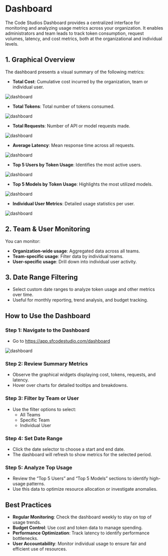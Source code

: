 # Dashboard

The Code Studios Dashboard provides a centralized interface for monitoring and analyzing usage metrics across your organization. It enables administrators and team leads to track token consumption, request volumes, latency, and cost metrics, both at the organizational and individual levels.



## 1. Graphical Overview

The dashboard presents a visual summary of the following metrics:

- **Total Cost**: Cumulative cost incurred by the organization, team or individual user.

<img src="./enterprise-images/dashboard2.png" alt="dashboard"  />

- **Total Tokens**: Total number of tokens consumed.

<img src="./enterprise-images/dash3.png" alt="dashboard"  />

- **Total Requests**: Number of API or model requests made.

<img src="./enterprise-images/dash4.png" alt="dashboard"  />


- **Average Latency**: Mean response time across all requests.

<img src="./enterprise-images/dash5.png" alt="dashboard"  />


- **Top 5 Users by Token Usage**: Identifies the most active users.

<img src="./enterprise-images/dash6.png" alt="dashboard"  />

- **Top 5 Models by Token Usage**: Highlights the most utilized models.

<img src="./enterprise-images/dash7.png" alt="dashboard"  />

- **Individual User Metrics**: Detailed usage statistics per user.

<img src="./enterprise-images/dash8.png" alt="dashboard"  />

## 2. Team & User Monitoring

You can monitor:

- **Organization-wide usage**: Aggregated data across all teams.
- **Team-specific usage**: Filter data by individual teams.
- **User-specific usage**: Drill down into individual user activity.

## 3. Date Range Filtering

- Select custom date ranges to analyze token usage and other metrics over time.
- Useful for monthly reporting, trend analysis, and budget tracking.

## How to Use the Dashboard

### Step 1: Navigate to the Dashboard

- Go to https://app.sfcodestudio.com/dashboard

<img src="./enterprise-images/dashboard1.png" alt="dashboard"  />

### Step 2: Review Summary Metrics

- Observe the graphical widgets displaying cost, tokens, requests, and latency.
- Hover over charts for detailed tooltips and breakdowns.

### Step 3: Filter by Team or User

- Use the filter options to select:
  - All Teams
  - Specific Team
  - Individual User

### Step 4: Set Date Range

- Click the date selector to choose a start and end date.
- The dashboard will refresh to show metrics for the selected period.

### Step 5: Analyze Top Usage

- Review the “Top 5 Users” and “Top 5 Models” sections to identify high-usage patterns.
- Use this data to optimize resource allocation or investigate anomalies.

## Best Practices

- **Regular Monitoring**: Check the dashboard weekly to stay on top of usage trends.
- **Budget Control**: Use cost and token data to manage spending.
- **Performance Optimization**: Track latency to identify performance bottlenecks.
- **User Accountability**: Monitor individual usage to ensure fair and efficient use of resources.
